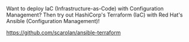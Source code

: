 Want to deploy IaC (Infrastructure-as-Code) with Configuration Management? Then try out HashiCorp's Terraform (IaC) with Red Hat's Ansible (Configuration Management)!

https://github.com/scarolan/ansible-terraform

